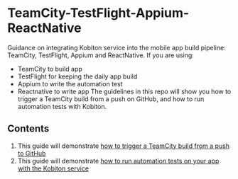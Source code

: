 # TeamCity-TestFlight-Appium-ReactNative
Guidance on integrating Kobiton service into the mobile app build pipeline: TeamCity, TestFlight, Appium and ReactNative.
If you are using:
+ TeamCity to build app
+ TestFlight for keeping the daily app build
+ Appium to write the automation test
+ Reactnative to write app
The guidelines in this repo will show you how to trigger a TeamCity build from a push on GitHub, and how to run automation tests with Kobiton.

## Contents

1. This guide will demonstrate [how to trigger a TeamCity build from a push to GitHub](1-trigger-TeamCity.md)
2. This guide will demonstrate [how to run automation tests on your app with the Kobiton service](2-run-automation-test.md)